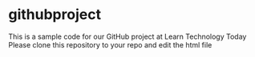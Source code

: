 # githubproject
This is a sample code for our GitHub project at Learn Technology Today
Please clone this repository to your repo and edit the html file
